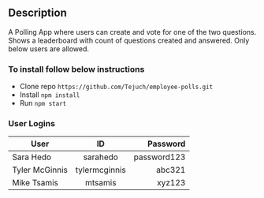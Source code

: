 ## Description

A Polling App where users can create and vote for one of the two questions. Shows a leaderboard with count of questions created and answered. Only below users are allowed.

### To install follow below instructions

- Clone repo `https://github.com/Tejuch/employee-polls.git`
- Install `npm install`
- Run `npm start`

### User Logins

| User           |      ID       |    Password |
| -------------- | :-----------: | ----------: |
| Sara Hedo      |   sarahedo    | password123 |
| Tyler McGinnis | tylermcginnis |      abc321 |
| Mike Tsamis    |    mtsamis    |      xyz123 |

